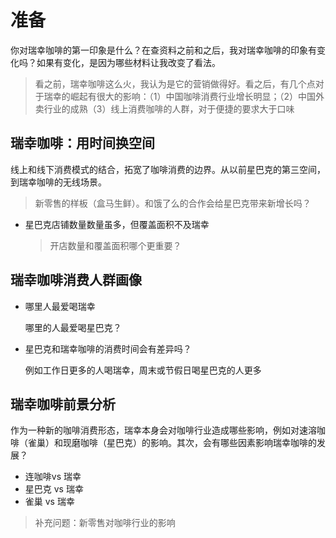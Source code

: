 # 准备

你对瑞幸咖啡的第一印象是什么？在查资料之前和之后，我对瑞幸咖啡的印象有变化吗？如果有变化，是因为哪些材料让我改变了看法。

> 看之前，瑞幸咖啡这么火，我认为是它的营销做得好。看之后，有几个点对于瑞幸的崛起有很大的影响：（1）中国咖啡消费行业增长明显；（2）中国外卖行业的成熟（3）线上消费咖啡的人群，对于便捷的要求大于口味

## 瑞幸咖啡：用时间换空间

线上和线下消费模式的结合，拓宽了咖啡消费的边界。从以前星巴克的第三空间，到瑞幸咖啡的无线场景。

> 新零售的样板（盒马生鲜）。和饿了么的合作会给星巴克带来新增长吗？

- 星巴克店铺数量数量虽多，但覆盖面积不及瑞幸

    > 开店数量和覆盖面积哪个更重要？

## 瑞幸咖啡消费人群画像

- 哪里人最爱喝瑞幸

    哪里的人最爱喝星巴克？

- 星巴克和瑞幸咖啡的消费时间会有差异吗？

    例如工作日更多的人喝瑞幸，周末或节假日喝星巴克的人更多

## 瑞幸咖啡前景分析

作为一种新的咖啡消费形态，瑞幸本身会对咖啡行业造成哪些影响，例如对速溶咖啡（雀巢）和现磨咖啡（星巴克）的影响。其次，会有哪些因素影响瑞幸咖啡的发展？

- 连咖啡vs 瑞幸
- 星巴克 vs 瑞幸
- 雀巢 vs 瑞幸

> 补充问题：新零售对咖啡行业的影响